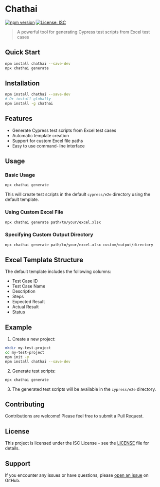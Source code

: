    # Chathai

   [![npm version](https://badge.fury.io/js/chathai.svg)](https://badge.fury.io/js/chathai)
   [![License: ISC](https://img.shields.io/badge/License-ISC-blue.svg)](https://opensource.org/licenses/ISC)

   > A powerful tool for generating Cypress test scripts from Excel test cases

   ## Quick Start

   ```bash
   npm install chathai --save-dev
   npx chathai generate
   ```

   ## Installation

   ```bash
   npm install chathai --save-dev
   # Or install globally
   npm install -g chathai
   ```

   ## Features

   - Generate Cypress test scripts from Excel test cases
   - Automatic template creation
   - Support for custom Excel file paths
   - Easy to use command-line interface

   ## Usage

   ### Basic Usage
   ```bash
   npx chathai generate
   ```
   This will create test scripts in the default `cypress/e2e` directory using the default template.

   ### Using Custom Excel File
   ```bash
   npx chathai generate path/to/your/excel.xlsx
   ```

   ### Specifying Custom Output Directory
   ```bash
   npx chathai generate path/to/your/excel.xlsx custom/output/directory
   ```

   ## Excel Template Structure

   The default template includes the following columns:
   - Test Case ID
   - Test Case Name
   - Description
   - Steps
   - Expected Result
   - Actual Result
   - Status

   ## Example

   1. Create a new project:
   ```bash
   mkdir my-test-project
   cd my-test-project
   npm init -y
   npm install chathai --save-dev
   ```

   2. Generate test scripts:
   ```bash
   npx chathai generate
   ```

   3. The generated test scripts will be available in the `cypress/e2e` directory.

   ## Contributing

   Contributions are welcome! Please feel free to submit a Pull Request.

   ## License

   This project is licensed under the ISC License - see the [LICENSE](LICENSE) file for details.

   ## Support

   If you encounter any issues or have questions, please [open an issue](https://github.com/yourusername/chathai/issues) on GitHub.